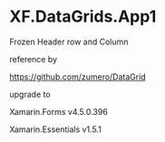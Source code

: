 # XF.DataGrids.App1

Frozen Header row and Column

reference by 

https://github.com/zumero/DataGrid


upgrade to

Xamarin.Forms v4.5.0.396

Xamarin.Essentials v1.5.1
